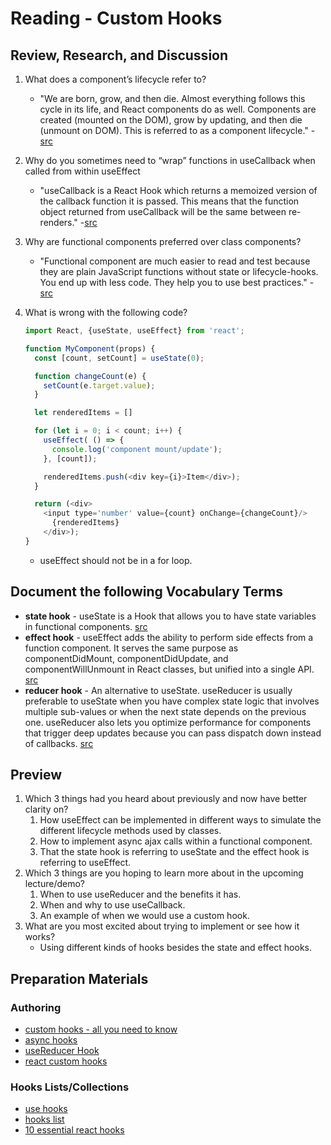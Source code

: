 # Reading - Custom Hooks

## Review, Research, and Discussion

1. What does a component’s lifecycle refer to?
    - "We are born, grow, and then die. Almost everything follows this cycle in its life, and React components do as well. Components are created (mounted on the DOM), grow by updating, and then die (unmount on DOM). This is referred to as a component lifecycle." -[src](https://www.freecodecamp.org/news/how-to-understand-a-components-lifecycle-methods-in-reactjs-e1a609840630/#:~:text=We%20are%20born%2C%20grow%2C%20and,to%20as%20a%20component%20lifecycle.)
1. Why do you sometimes need to “wrap” functions in useCallback when called from within useEffect
    - "useCallback is a React Hook which returns a memoized version of the callback function it is passed. This means that the function object returned from useCallback will be the same between re-renders." -[src](https://aheadcreative.co.uk/articles/when-to-use-react-usecallback/)
1. Why are functional components preferred over class components?
    - "Functional component are much easier to read and test because they are plain JavaScript functions without state or lifecycle-hooks. You end up with less code. They help you to use best practices." -[src](https://djoech.medium.com/functional-vs-class-components-in-react-231e3fbd7108)
1. What is wrong with the following code?

    ``` javascript
    import React, {useState, useEffect} from 'react';

    function MyComponent(props) {
      const [count, setCount] = useState(0);

      function changeCount(e) {
        setCount(e.target.value);
      }

      let renderedItems = []

      for (let i = 0; i < count; i++) {
        useEffect( () => {
          console.log('component mount/update');
        }, [count]);

        renderedItems.push(<div key={i}>Item</div>);
      }

      return (<div>
        <input type='number' value={count} onChange={changeCount}/>
          {renderedItems}
        </div>);
    }
    ```

    - useEffect should not be in a for loop.

## Document the following Vocabulary Terms

- **state hook** - useState is a Hook that allows you to have state variables in functional components. [src](https://blog.logrocket.com/a-guide-to-usestate-in-react-ecb9952e406c/)
- **effect hook** - useEffect adds the ability to perform side effects from a function component. It serves the same purpose as componentDidMount, componentDidUpdate, and componentWillUnmount in React classes, but unified into a single API. [src](https://reactjs.org/docs/hooks-overview.html)
- **reducer hook** - An alternative to useState. useReducer is usually preferable to useState when you have complex state logic that involves multiple sub-values or when the next state depends on the previous one. useReducer also lets you optimize performance for components that trigger deep updates because you can pass dispatch down instead of callbacks. [src](https://reactjs.org/docs/hooks-reference.html#usereducer)

## Preview

1. Which 3 things had you heard about previously and now have better clarity on?
    1. How useEffect can be implemented in different ways to simulate the different lifecycle methods used by classes.
    1. How to implement async ajax calls within a functional component.
    1. That the state hook is referring to useState and the effect hook is referring to useEffect.
1. Which 3 things are you hoping to learn more about in the upcoming lecture/demo?
    1. When to use useReducer and the benefits it has.
    1. When and why to use useCallback.
    1. An example of when we would use a custom hook.
1. What are you most excited about trying to implement or see how it works?
    - Using different kinds of hooks besides the state and effect hooks.

## Preparation Materials

### Authoring

- [custom hooks - all you need to know](https://www.telerik.com/blogs/everything-you-need-to-create-a-custom-react-hook)
- [async hooks](https://dev.to/vinodchauhan7/react-hooks-with-async-await-1n9g)
- [useReducer Hook](https://reactjs.org/docs/hooks-reference.html#usereducer)
- [react custom hooks](https://reactjs.org/docs/hooks-custom.html)

### Hooks Lists/Collections

- [use hooks](https://usehooks.com/)
- [hooks list](https://github.com/rehooks/awesome-react-hooks)
- [10 essential react hooks](https://blog.bitsrc.io/10-react-custom-hooks-you-should-have-in-your-toolbox-aa27d3f5564d)
